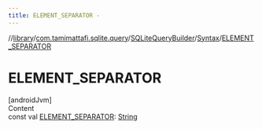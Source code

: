 ```yaml
---
title: ELEMENT_SEPARATOR -
---
```

//[library](../../../index.md)/[com.tamimattafi.sqlite.query](../../index.md)/[SQLiteQueryBuilder](../index.md)/[Syntax](index.md)/[ELEMENT_SEPARATOR](-e-l-e-m-e-n-t_-s-e-p-a-r-a-t-o-r.md)



# ELEMENT_SEPARATOR  
[androidJvm]  
Content  
const val [ELEMENT_SEPARATOR](-e-l-e-m-e-n-t_-s-e-p-a-r-a-t-o-r.md): [String](https://kotlinlang.org/api/latest/jvm/stdlib/kotlin/-string/index.html)  



